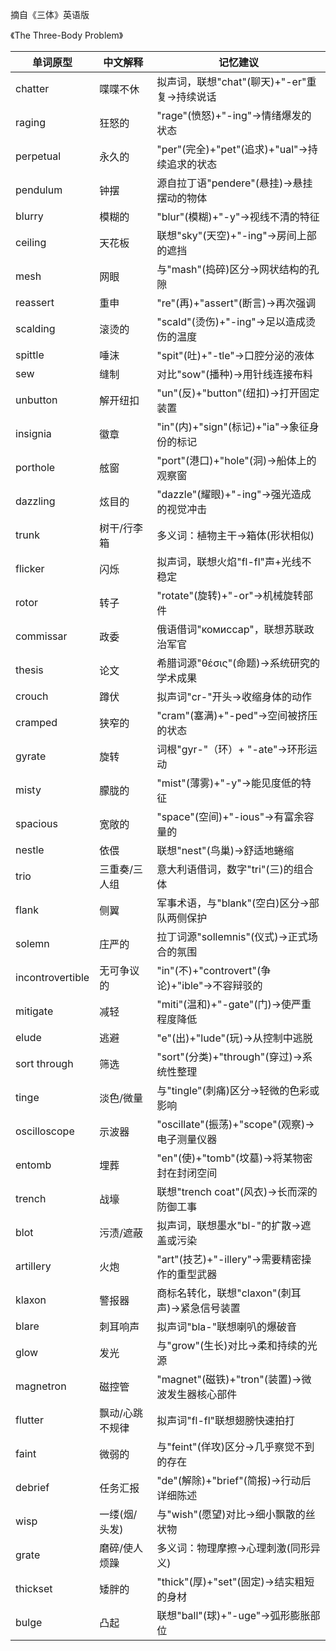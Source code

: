 摘自《三体》英语版

《The Three-Body Problem》

| 单词原型      | 中文解释               | 记忆建议                                   |
|-------------|----------------------|------------------------------------------|
| chatter     | 喋喋不休             | 拟声词，联想"chat"(聊天)+"-er"重复→持续说话       |
| raging      | 狂怒的               | "rage"(愤怒)+"-ing"→情绪爆发的状态              |
| perpetual   | 永久的               | "per"(完全)+"pet"(追求)+"ual"→持续追求的状态      |
| pendulum    | 钟摆                | 源自拉丁语"pendere"(悬挂)→悬挂摆动的物体           |
| blurry      | 模糊的               | "blur"(模糊)+"-y"→视线不清的特征                |
| ceiling     | 天花板               | 联想"sky"(天空)+"-ing"→房间上部的遮挡            |
| mesh        | 网眼                | 与"mash"(捣碎)区分→网状结构的孔隙                 |
| reassert    | 重申                | "re"(再)+"assert"(断言)→再次强调                |
| scalding    | 滚烫的               | "scald"(烫伤)+"-ing"→足以造成烫伤的温度           |
| spittle     | 唾沫                | "spit"(吐)+"-tle"→口腔分泌的液体                 |
| sew         | 缝制                | 对比"sow"(播种)→用针线连接布料                   |
| unbutton    | 解开纽扣             | "un"(反)+"button"(纽扣)→打开固定装置              |
| insignia    | 徽章                | "in"(内)+"sign"(标记)+"ia"→象征身份的标记          |
| porthole    | 舷窗                | "port"(港口)+"hole"(洞)→船体上的观察窗            |
| dazzling    | 炫目的               | "dazzle"(耀眼)+"-ing"→强光造成的视觉冲击           |
| trunk       | 树干/行李箱          | 多义词：植物主干→箱体(形状相似)                   |
| flicker     | 闪烁                | 拟声词，联想火焰"fl-fl"声+光线不稳定               |
| rotor       | 转子                | "rotate"(旋转)+"-or"→机械旋转部件                |
| commissar   | 政委                | 俄语借词"комиссар"，联想苏联政治军官               |
| thesis      | 论文                | 希腊词源"θέσις"(命题)→系统研究的学术成果           |
| crouch          | 蹲伏                 | 拟声词"cr-"开头→收缩身体的动作                  |
| cramped         | 狭窄的               | "cram"(塞满)+"-ped"→空间被挤压的状态             |
| gyrate          | 旋转                 | 词根"gyr-"（环）+ "-ate"→环形运动                |
| misty           | 朦胧的               | "mist"(薄雾)+"-y"→能见度低的特征                |
| spacious        | 宽敞的               | "space"(空间)+"-ious"→有富余容量的               |
| nestle          | 依偎                 | 联想"nest"(鸟巢)→舒适地蜷缩                     |
| trio            | 三重奏/三人组         | 意大利语借词，数字"tri"(三)的组合体               |
| flank           | 侧翼                 | 军事术语，与"blank"(空白)区分→部队两侧保护         |
| solemn          | 庄严的               | 拉丁词源"sollemnis"(仪式)→正式场合的氛围          |
| incontrovertible | 无可争议的           | "in"(不)+"controvert"(争论)+"ible"→不容辩驳的     |
| mitigate        | 减轻                 | "miti"(温和)+"-gate"(门)→使严重程度降低           |
| elude           | 逃避                 | "e"(出)+"lude"(玩)→从控制中逃脱                  |
| sort through    | 筛选                 | "sort"(分类)+"through"(穿过)→系统性整理           |
| tinge           | 淡色/微量            | 与"tingle"(刺痛)区分→轻微的色彩或影响             |
| oscilloscope    | 示波器               | "oscillate"(振荡)+"scope"(观察)→电子测量仪器       |
| entomb          | 埋葬                 | "en"(使)+"tomb"(坟墓)→将某物密封在封闭空间         |
| trench          | 战壕                 | 联想"trench coat"(风衣)→长而深的防御工事           |
| blot            | 污渍/遮蔽            | 拟声词，联想墨水"bl-"的扩散→遮盖或污染             |
| artillery       | 火炮                 | "art"(技艺)+"-illery"→需要精密操作的重型武器        |
| klaxon          | 警报器               | 商标名转化，联想"claxon"(刺耳声)→紧急信号装置       |
| blare       | 刺耳响声             | 拟声词"bla-"联想喇叭的爆破音                     |
| glow        | 发光                | 与"grow"(生长)对比→柔和持续的光源                |
| magnetron   | 磁控管              | "magnet"(磁铁)+"tron"(装置)→微波发生器核心部件     |
| flutter     | 飘动/心跳不规律      | 拟声词"fl-fl"联想翅膀快速拍打                    |
| faint       | 微弱的              | 与"feint"(佯攻)区分→几乎察觉不到的存在             |
| debrief     | 任务汇报            | "de"(解除)+"brief"(简报)→行动后详细陈述            |
| wisp        | 一缕(烟/头发)        | 与"wish"(愿望)对比→细小飘散的丝状物               |
| grate       | 磨碎/使人烦躁        | 多义词：物理摩擦→心理刺激(同形异义)                |
| thickset    | 矮胖的              | "thick"(厚)+"set"(固定)→结实粗短的身材             |
| bulge       | 凸起                | 联想"ball"(球)+"-uge"→弧形膨胀部位                |